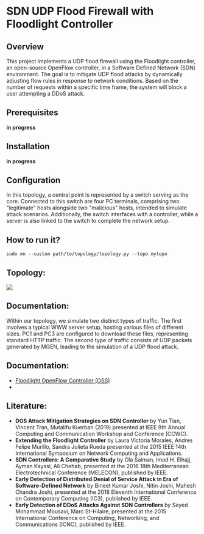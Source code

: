 # SDN UDP Flood Firewall with Floodlight Controller

## Overview

This project implements a UDP flood firewall using the Floodlight controller, an open-source OpenFlow controller, in a Software Defined Network (SDN) environment. The goal is to mitigate UDP flood attacks by dynamically adjusting flow rules in response to network conditions. Based on the number of requests within a specific time frame, the system will block a user attempting a DDoS attack.

## Prerequisites

**in progress**

## Installation

**in progress**

## Configuration

In this topology, a central point is represented by a switch serving as the core. Connected to this switch are four PC terminals, comprising two "legitimate" hosts alongside two "malicious" hosts, intended to simulate attack scenarios. Additionally, the switch interfaces with a controller, while a server is also linked to the switch to complete the network setup.

## How to run it?

```sudo mn --custom path/to/topology/topology.py --topo mytopo```

## Topology:

![](images/topologia.png)

## Documentation:

Within our topology, we simulate two distinct types of traffic. The first involves a typical WWW server setup, hosting various files of different sizes. PC1 and PC3 are configured to download these files, representing standard HTTP traffic. The second type of traffic consists of UDP packets generated by MGEN, leading to the simulation of a UDP flood attack.

## Documentation:

- [Floodlight OpenFlow Controller (OSS)](https://github.com/floodlight/floodlight#floodlight-openflow-controller-oss)
- 

## Literature:

- **DOS Attack Mitigation Strategies on SDN Controller** by Yun Tian, Vincent Tran, Mutalifu Kuerban (2019) presented at IEEE 9th Annual Computing and Communication Workshop and Conference (CCWC).
- **Extending the Floodlight Controller** by Laura Victoria Morales, Andres Felipe Murillo, Sandra Julieta Rueda presented at the 2015 IEEE 14th International Symposium on Network Computing and Applications.
- **SDN Controllers: A Comparative Study** by Ola Salman, Imad H. Elhajj, Ayman Kayssi, Ali Chehab, presented at the 2016 18th Mediterranean Electrotechnical Conference (MELECON), published by IEEE.
- **Early Detection of Distributed Denial of Service Attack in Era of Software-Defined Network** by Bineet Kumar Joshi, Nitin Joshi, Mahesh Chandra Joshi, presented at the 2018 Eleventh International Conference on Contemporary Computing (IC3), published by IEEE.
- **Early Detection of DDoS Attacks Against SDN Controllers** by Seyed Mohammad Mousavi, Marc St-Hilaire, presented at the 2015 International Conference on Computing, Networking, and Communications (ICNC), published by IEEE.
